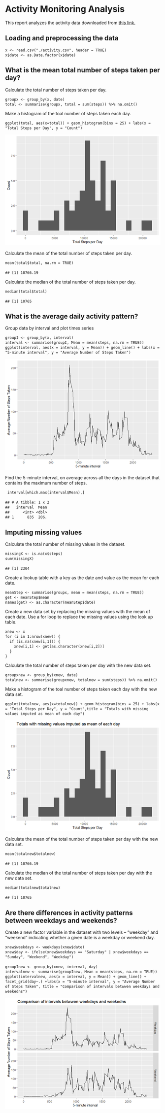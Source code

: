 Activity Monitoring Analysis
============================

This report analyzes the activity data downloaded from [this
link.](https://d396qusza40orc.cloudfront.net/repdata%2Fdata%2Factivity.zip)

Loading and preprocessing the data
----------------------------------

    x <- read.csv("./activity.csv", header = TRUE)
    x$date <- as.Date.factor(x$date)

What is the mean total number of steps taken per day?
-----------------------------------------------------

Calculate the total number of steps taken per day.

    groupx <- group_by(x, date)
    total <- summarise(groupx, total = sum(steps)) %>% na.omit()

Make a histogram of the toal number of steps taken each day.

    ggplot(total, aes(x=total)) + geom_histogram(bins = 25) + labs(x = "Total Steps per Day", y = "Count")

![](PA1_template_files/figure-markdown_strict/totalhist-1.png)

Calculate the mean of the total number of steps taken per day.

    mean(total$total, na.rm = TRUE)

    ## [1] 10766.19

Calculate the median of the total number of steps taken per day.

    median(total$total)

    ## [1] 10765

What is the average daily activity pattern?
-------------------------------------------

Group data by interval and plot times series

    groupI <- group_by(x, interval)
    interval <- summarise(groupI, Mean = mean(steps, na.rm = TRUE))
    ggplot(interval, aes(x = interval, y = Mean)) + geom_line() + labs(x = "5-minute interval", y = "Average Number of Steps Taken")

![](PA1_template_files/figure-markdown_strict/avgtime-1.png)

Find the 5-minute interval, on average across all the days in the
dataset that contains the maximum number of steps.

     interval[which.max(interval$Mean),]

    ## # A tibble: 1 x 2
    ##   interval  Mean
    ##      <int> <dbl>
    ## 1      835  206.

Imputing missing values
-----------------------

Calculate the total number of missing values in the dataset.

    missingX <- is.na(x$steps)
    sum(missingX)

    ## [1] 2304

Create a lookup table with a key as the date and value as the mean for
each date.

    meanStep <- summarise(groupx, mean = mean(steps, na.rm = TRUE))
    get <- meanStep$mean
    names(get) <- as.character(meanStep$date)

Create a new data set by replacing the missing values with the mean of
each date. Use a for loop to replace the missing values using the look
up table.

    xnew <- x
    for (i in 1:nrow(xnew)) {
      if (is.na(xnew[i,1])) {
        xnew[i,1] <- get[as.character(xnew[i,2])]
      }
    }

Calculate the total number of steps taken per day with the new data set.

    groupxnew <- group_by(xnew, date)
    totalnew <- summarise(groupxnew, totalnew = sum(steps)) %>% na.omit()

Make a histogram of the toal number of steps taken each day with the new
data set.

    ggplot(totalnew, aes(x=totalnew)) + geom_histogram(bins = 25) + labs(x = "Total Steps per Day", y = "Count",title = "Totals with missing values imputed as mean of each day")

![](PA1_template_files/figure-markdown_strict/imputedtotals-1.png)

Calculate the mean of the total number of steps taken per day with the
new data set.

    mean(totalnew$totalnew)

    ## [1] 10766.19

Calculate the median of the total number of steps taken per day with the
new data set.

    median(totalnew$totalnew)

    ## [1] 10765

Are there differences in activity patterns between weekdays and weekends?
-------------------------------------------------------------------------

Create a new factor variable in the dataset with two levels – “weekday”
and “weekend” indicating whether a given date is a weekday or weekend
day.

    xnew$weekdays <- weekdays(xnew$date)
    xnew$day <- ifelse(xnew$weekdays == "Saturday" | xnew$weekdays == "Sunday", "Weekend", "Weekday")

    groupInew <- group_by(xnew, interval, day)
    intervalnew <- summarise(groupInew, Mean = mean(steps, na.rm = TRUE))
    ggplot(intervalnew, aes(x = interval, y = Mean)) + geom_line() + facet_grid(day~.) +labs(x = "5-minute interval", y = "Average Number of Steps Taken", title = "Comparison of intervals betwwen weekdays and weekedns")

![](PA1_template_files/figure-markdown_strict/compare-1.png)
